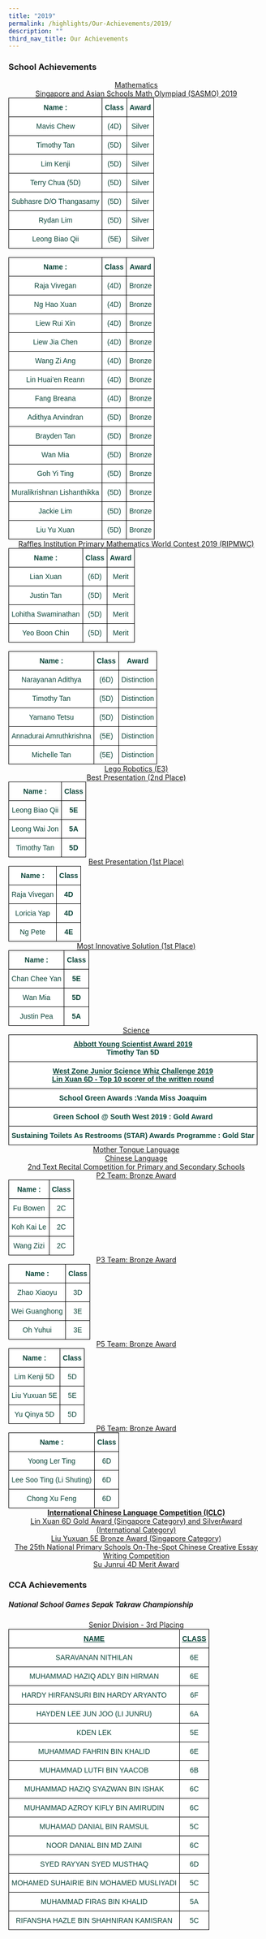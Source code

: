 ```yaml
---
title: "2019"
permalink: /highlights/Our-Achievements/2019/
description: ""
third_nav_title: Our Achievements
---
```

### School Achievements

<center><u>Mathematics<br>Singapore and Asian Schools Math Olympiad (SASMO) 2019</u></center>

<style type="text/css">
.tg  {border-collapse:collapse;border-spacing:0;margin:0px auto;}
.tg td{border-color:black;border-style:solid;border-width:1px;font-family:Arial, sans-serif;font-size:14px;
  overflow:hidden;padding:10px 5px;word-break:normal;}
.tg th{border-color:black;border-style:solid;border-width:1px;font-family:Arial, sans-serif;font-size:14px;
  font-weight:normal;overflow:hidden;padding:10px 5px;word-break:normal;}
.tg .tg-yhj3{background-color:#FFF;color:#0C463A;text-align:center;vertical-align:middle}
.tg .tg-1pw2{background-color:#FFF;color:#0C463A;font-weight:bold;text-align:center;vertical-align:middle}
</style>
<table class="tg">
<tbody>
  <tr>
    <td class="tg-1pw2">Name :<br></td>
    <td class="tg-1pw2">Class<br></td>
    <td class="tg-1pw2">Award<br></td>
  </tr>
  <tr>
    <td class="tg-yhj3">Mavis Chew<br></td>
    <td class="tg-yhj3">(4D)<br></td>
    <td class="tg-yhj3">Silver<br></td>
  </tr>
  <tr>
    <td class="tg-yhj3">Timothy Tan<br></td>
    <td class="tg-yhj3">(5D)<br></td>
    <td class="tg-yhj3">Silver<br></td>
  </tr>
  <tr>
    <td class="tg-yhj3">Lim Kenji<br></td>
    <td class="tg-yhj3">(5D)<br></td>
    <td class="tg-yhj3">Silver<br></td>
  </tr>
  <tr>
    <td class="tg-yhj3">Terry Chua (5D)<br></td>
    <td class="tg-yhj3">(5D)<br></td>
    <td class="tg-yhj3">Silver<br></td>
  </tr>
  <tr>
    <td class="tg-yhj3">Subhasre D/O Thangasamy<br></td>
    <td class="tg-yhj3">(5D)<br></td>
    <td class="tg-yhj3">Silver<br></td>
  </tr>
  <tr>
    <td class="tg-yhj3">Rydan Lim<br></td>
    <td class="tg-yhj3">(5D)<br></td>
    <td class="tg-yhj3">Silver<br></td>
  </tr>
  <tr>
    <td class="tg-yhj3">Leong Biao Qii<br></td>
    <td class="tg-yhj3">(5E)<br></td>
    <td class="tg-yhj3">Silver</td>
  </tr>
</tbody>
</table>

<br>

<style type="text/css">
.tg  {border-collapse:collapse;border-spacing:0;margin:0px auto;}
.tg td{border-color:black;border-style:solid;border-width:1px;font-family:Arial, sans-serif;font-size:14px;
  overflow:hidden;padding:10px 5px;word-break:normal;}
.tg th{border-color:black;border-style:solid;border-width:1px;font-family:Arial, sans-serif;font-size:14px;
  font-weight:normal;overflow:hidden;padding:10px 5px;word-break:normal;}
.tg .tg-yhj3{background-color:#FFF;color:#0C463A;text-align:center;vertical-align:middle}
.tg .tg-1pw2{background-color:#FFF;color:#0C463A;font-weight:bold;text-align:center;vertical-align:middle}
</style>
<table class="tg">
<tbody>
  <tr>
    <td class="tg-1pw2">Name :<br></td>
    <td class="tg-1pw2">Class<br></td>
    <td class="tg-1pw2">Award<br></td>
  </tr>
  <tr>
    <td class="tg-yhj3">Raja Vivegan<br></td>
    <td class="tg-yhj3">(4D)<br></td>
    <td class="tg-yhj3">Bronze<br></td>
  </tr>
  <tr>
    <td class="tg-yhj3">Ng Hao Xuan<br></td>
    <td class="tg-yhj3">(4D)<br></td>
    <td class="tg-yhj3">Bronze<br></td>
  </tr>
  <tr>
    <td class="tg-yhj3">Liew Rui Xin<br></td>
    <td class="tg-yhj3">(4D)<br></td>
    <td class="tg-yhj3">Bronze<br></td>
  </tr>
  <tr>
    <td class="tg-yhj3">Liew Jia Chen<br></td>
    <td class="tg-yhj3">(4D)<br></td>
    <td class="tg-yhj3">Bronze<br></td>
  </tr>
  <tr>
    <td class="tg-yhj3">Wang Zi Ang<br></td>
    <td class="tg-yhj3">(4D)<br></td>
    <td class="tg-yhj3">Bronze<br></td>
  </tr>
  <tr>
    <td class="tg-yhj3">Lin Huai’en Reann<br></td>
    <td class="tg-yhj3">(4D)<br></td>
    <td class="tg-yhj3">Bronze<br></td>
  </tr>
  <tr>
    <td class="tg-yhj3">Fang Breana<br></td>
    <td class="tg-yhj3">(4D)<br></td>
    <td class="tg-yhj3">Bronze<br></td>
  </tr>
  <tr>
    <td class="tg-yhj3">Adithya Arvindran<br></td>
    <td class="tg-yhj3">(5D)<br></td>
    <td class="tg-yhj3">Bronze<br></td>
  </tr>
  <tr>
    <td class="tg-yhj3">Brayden Tan<br></td>
    <td class="tg-yhj3">(5D)<br></td>
    <td class="tg-yhj3">Bronze<br></td>
  </tr>
  <tr>
    <td class="tg-yhj3">Wan Mia<br></td>
    <td class="tg-yhj3">(5D)<br></td>
    <td class="tg-yhj3">Bronze<br></td>
  </tr>
  <tr>
    <td class="tg-yhj3">Goh Yi Ting<br></td>
    <td class="tg-yhj3">(5D)<br></td>
    <td class="tg-yhj3">Bronze<br></td>
  </tr>
  <tr>
    <td class="tg-yhj3">Muralikrishnan Lishanthikka<br></td>
    <td class="tg-yhj3">(5D)<br></td>
    <td class="tg-yhj3">Bronze<br></td>
  </tr>
  <tr>
    <td class="tg-yhj3">Jackie Lim<br></td>
    <td class="tg-yhj3">(5D)<br></td>
    <td class="tg-yhj3">Bronze<br></td>
  </tr>
  <tr>
    <td class="tg-yhj3">Liu Yu Xuan<br></td>
    <td class="tg-yhj3">(5D)<br></td>
    <td class="tg-yhj3">Bronze</td>
  </tr>
</tbody>
</table>

<center><u>Raffles Institution Primary Mathematics World Contest 2019 (RIPMWC)</u></center>

<style type="text/css">
.tg  {border-collapse:collapse;border-spacing:0;margin:0px auto;}
.tg td{border-color:black;border-style:solid;border-width:1px;font-family:Arial, sans-serif;font-size:14px;
  overflow:hidden;padding:10px 5px;word-break:normal;}
.tg th{border-color:black;border-style:solid;border-width:1px;font-family:Arial, sans-serif;font-size:14px;
  font-weight:normal;overflow:hidden;padding:10px 5px;word-break:normal;}
.tg .tg-yhj3{background-color:#FFF;color:#0C463A;text-align:center;vertical-align:middle}
.tg .tg-1pw2{background-color:#FFF;color:#0C463A;font-weight:bold;text-align:center;vertical-align:middle}
</style>
<table class="tg">
<tbody>
  <tr>
    <td class="tg-1pw2">Name :<br></td>
    <td class="tg-1pw2">Class<br></td>
    <td class="tg-1pw2">Award<br></td>
  </tr>
  <tr>
    <td class="tg-yhj3">Lian Xuan<br></td>
    <td class="tg-yhj3">(6D)<br></td>
    <td class="tg-yhj3">Merit<br></td>
  </tr>
  <tr>
    <td class="tg-yhj3">Justin Tan<br></td>
    <td class="tg-yhj3">(5D)<br></td>
    <td class="tg-yhj3">Merit<br></td>
  </tr>
  <tr>
    <td class="tg-yhj3">Lohitha Swaminathan<br></td>
    <td class="tg-yhj3">(5D)<br></td>
    <td class="tg-yhj3">Merit<br></td>
  </tr>
  <tr>
    <td class="tg-yhj3">Yeo Boon Chin<br></td>
    <td class="tg-yhj3">(5D)<br></td>
    <td class="tg-yhj3">Merit</td>
  </tr>
</tbody>
</table>

<br>

<style type="text/css">
.tg  {border-collapse:collapse;border-spacing:0;margin:0px auto;}
.tg td{border-color:black;border-style:solid;border-width:1px;font-family:Arial, sans-serif;font-size:14px;
  overflow:hidden;padding:10px 5px;word-break:normal;}
.tg th{border-color:black;border-style:solid;border-width:1px;font-family:Arial, sans-serif;font-size:14px;
  font-weight:normal;overflow:hidden;padding:10px 5px;word-break:normal;}
.tg .tg-yhj3{background-color:#FFF;color:#0C463A;text-align:center;vertical-align:middle}
.tg .tg-1pw2{background-color:#FFF;color:#0C463A;font-weight:bold;text-align:center;vertical-align:middle}
</style>
<table class="tg">
<tbody>
  <tr>
    <td class="tg-1pw2">Name :<br></td>
    <td class="tg-1pw2">Class<br></td>
    <td class="tg-1pw2">Award<br></td>
  </tr>
  <tr>
    <td class="tg-yhj3">Narayanan Adithya<br></td>
    <td class="tg-yhj3">(6D)<br></td>
    <td class="tg-yhj3">Distinction<br></td>
  </tr>
  <tr>
    <td class="tg-yhj3">Timothy Tan<br></td>
    <td class="tg-yhj3">(5D)<br></td>
    <td class="tg-yhj3">Distinction<br></td>
  </tr>
  <tr>
    <td class="tg-yhj3">Yamano Tetsu<br></td>
    <td class="tg-yhj3">(5D)<br></td>
    <td class="tg-yhj3">Distinction<br></td>
  </tr>
  <tr>
    <td class="tg-yhj3">Annadurai Amruthkrishna<br></td>
    <td class="tg-yhj3">(5E)<br></td>
    <td class="tg-yhj3">Distinction<br></td>
  </tr>
  <tr>
    <td class="tg-yhj3">Michelle Tan<br></td>
    <td class="tg-yhj3">(5E)<br></td>
    <td class="tg-yhj3">Distinction</td>
  </tr>
</tbody>
</table>

<center><u>Lego Robotics (E3)</u></center>
<center><u>Best Presentation (2nd Place)</u></center>


<style type="text/css">
.tg  {border-collapse:collapse;border-spacing:0;margin:0px auto;}
.tg td{border-color:black;border-style:solid;border-width:1px;font-family:Arial, sans-serif;font-size:14px;
  overflow:hidden;padding:10px 5px;word-break:normal;}
.tg th{border-color:black;border-style:solid;border-width:1px;font-family:Arial, sans-serif;font-size:14px;
  font-weight:normal;overflow:hidden;padding:10px 5px;word-break:normal;}
.tg .tg-yhj3{background-color:#FFF;color:#0C463A;text-align:center;vertical-align:middle}
.tg .tg-1pw2{background-color:#FFF;color:#0C463A;font-weight:bold;text-align:center;vertical-align:middle}
</style>
<table class="tg">
<tbody>
  <tr>
    <td class="tg-1pw2">Name :<br></td>
    <td class="tg-1pw2">Class<br></td>
  </tr>
  <tr>
    <td class="tg-yhj3">Leong Biao Qii<br></td>
    <td class="tg-1pw2">5E<br></td>
  </tr>
  <tr>
    <td class="tg-yhj3">Leong Wai Jon<br></td>
    <td class="tg-1pw2">5A<br></td>
  </tr>
  <tr>
    <td class="tg-yhj3">Timothy Tan<br></td>
    <td class="tg-1pw2">5D</td>
  </tr>
</tbody>
</table>


<center><u>Best Presentation (1st Place)</u></center>


<style type="text/css">
.tg  {border-collapse:collapse;border-spacing:0;margin:0px auto;}
.tg td{border-color:black;border-style:solid;border-width:1px;font-family:Arial, sans-serif;font-size:14px;
  overflow:hidden;padding:10px 5px;word-break:normal;}
.tg th{border-color:black;border-style:solid;border-width:1px;font-family:Arial, sans-serif;font-size:14px;
  font-weight:normal;overflow:hidden;padding:10px 5px;word-break:normal;}
.tg .tg-yhj3{background-color:#FFF;color:#0C463A;text-align:center;vertical-align:middle}
.tg .tg-1pw2{background-color:#FFF;color:#0C463A;font-weight:bold;text-align:center;vertical-align:middle}
</style>
<table class="tg">
<tbody>
  <tr>
    <td class="tg-1pw2">Name :<br></td>
    <td class="tg-1pw2">Class<br></td>
  </tr>
  <tr>
    <td class="tg-yhj3">Raja Vivegan<br></td>
    <td class="tg-1pw2">4D<br></td>
  </tr>
  <tr>
    <td class="tg-yhj3">Loricia Yap<br></td>
    <td class="tg-1pw2">4D<br></td>
  </tr>
  <tr>
    <td class="tg-yhj3">Ng Pete<br></td>
    <td class="tg-1pw2">4E</td>
  </tr>
</tbody>
</table>

<center><u>Most Innovative Solution (1st Place)</u></center>

<style type="text/css">
.tg  {border-collapse:collapse;border-spacing:0;margin:0px auto;}
.tg td{border-color:black;border-style:solid;border-width:1px;font-family:Arial, sans-serif;font-size:14px;
  overflow:hidden;padding:10px 5px;word-break:normal;}
.tg th{border-color:black;border-style:solid;border-width:1px;font-family:Arial, sans-serif;font-size:14px;
  font-weight:normal;overflow:hidden;padding:10px 5px;word-break:normal;}
.tg .tg-f32m{background-color:#FFF;color:#0C463A;font-weight:bold;text-align:center;vertical-align:top}
.tg .tg-jpkv{background-color:#FFF;color:#0C463A;text-align:center;vertical-align:top}
</style>
<table class="tg">
<tbody>
  <tr>
    <td class="tg-f32m">Name :<br></td>
    <td class="tg-f32m">Class<br></td>
  </tr>
  <tr>
    <td class="tg-jpkv">Chan Chee Yan<br></td>
    <td class="tg-f32m">5E<br></td>
  </tr>
  <tr>
    <td class="tg-jpkv">Wan Mia<br></td>
    <td class="tg-f32m">5D<br></td>
  </tr>
  <tr>
    <td class="tg-jpkv">Justin Pea<br></td>
    <td class="tg-f32m">5A</td>
  </tr>
</tbody>
</table>

<center><u>Science</u></center>

<style type="text/css">
.tg  {border-collapse:collapse;border-spacing:0;margin:0px auto;}
.tg td{border-color:black;border-style:solid;border-width:1px;font-family:Arial, sans-serif;font-size:14px;
  overflow:hidden;padding:10px 5px;word-break:normal;}
.tg th{border-color:black;border-style:solid;border-width:1px;font-family:Arial, sans-serif;font-size:14px;
  font-weight:normal;overflow:hidden;padding:10px 5px;word-break:normal;}
.tg .tg-g0l4{background-color:#FFF;color:#0C463A;font-weight:bold;text-align:center;text-decoration:underline;vertical-align:top}
.tg .tg-f32m{background-color:#FFF;color:#0C463A;font-weight:bold;text-align:center;vertical-align:top}
.tg .tg-1pw2{background-color:#FFF;color:#0C463A;font-weight:bold;text-align:center;vertical-align:middle}
</style>
<table class="tg">
<tbody>
  <tr>
    <td class="tg-f32m"><span style="text-decoration:underline">Abbott Young Scientist Award 2019</span><br>Timothy Tan 5D<br></td>
  </tr>
  <tr>
    <td class="tg-g0l4"><span style="text-decoration:underline">West Zone Junior Science Whiz Challenge 2019</span><br><span style="text-decoration:underline">Lin Xuan 6D - Top 10 scorer of the written round</span><br></td>
  </tr>
  <tr>
    <td class="tg-f32m">School Green Awards :Vanda Miss Joaquim<br></td>
  </tr>
  <tr>
    <td class="tg-1pw2">  Green School @ South West 2019 : Gold Award<br></td>
  </tr>
  <tr>
    <td class="tg-f32m">   Sustaining Toilets As Restrooms (STAR) Awards Programme : Gold Star  <br></td>
  </tr>
</tbody>
</table>


<center><u>Mother Tongue Language<br>
Chinese Language<br>
2nd Text Recital Competition for Primary and Secondary Schools<br>
P2 Team: Bronze Award</u></center>


<style type="text/css">
.tg  {border-collapse:collapse;border-spacing:0;margin:0px auto;}
.tg td{border-color:black;border-style:solid;border-width:1px;font-family:Arial, sans-serif;font-size:14px;
  overflow:hidden;padding:10px 5px;word-break:normal;}
.tg th{border-color:black;border-style:solid;border-width:1px;font-family:Arial, sans-serif;font-size:14px;
  font-weight:normal;overflow:hidden;padding:10px 5px;word-break:normal;}
.tg .tg-f32m{background-color:#FFF;color:#0C463A;font-weight:bold;text-align:center;vertical-align:top}
.tg .tg-jpkv{background-color:#FFF;color:#0C463A;text-align:center;vertical-align:top}
</style>
<table class="tg">
<tbody>
  <tr>
    <td class="tg-f32m">Name :<br></td>
    <td class="tg-f32m">Class<br></td>
  </tr>
  <tr>
    <td class="tg-jpkv">Fu Bowen<br></td>
    <td class="tg-jpkv">2C<br></td>
  </tr>
  <tr>
    <td class="tg-jpkv">Koh Kai Le<br></td>
    <td class="tg-jpkv">2C<br></td>
  </tr>
  <tr>
    <td class="tg-jpkv">Wang Zizi<br></td>
    <td class="tg-jpkv">2C</td>
  </tr>
</tbody>
</table>

<center><u>P3 Team: Bronze Award</u></center>

<style type="text/css">
.tg  {border-collapse:collapse;border-spacing:0;margin:0px auto;}
.tg td{border-color:black;border-style:solid;border-width:1px;font-family:Arial, sans-serif;font-size:14px;
  overflow:hidden;padding:10px 5px;word-break:normal;}
.tg th{border-color:black;border-style:solid;border-width:1px;font-family:Arial, sans-serif;font-size:14px;
  font-weight:normal;overflow:hidden;padding:10px 5px;word-break:normal;}
.tg .tg-f32m{background-color:#FFF;color:#0C463A;font-weight:bold;text-align:center;vertical-align:top}
.tg .tg-jpkv{background-color:#FFF;color:#0C463A;text-align:center;vertical-align:top}
</style>
<table class="tg">
<tbody>
  <tr>
    <td class="tg-f32m">Name :<br></td>
    <td class="tg-f32m">Class<br></td>
  </tr>
  <tr>
    <td class="tg-jpkv">Zhao Xiaoyu<br></td>
    <td class="tg-jpkv">3D<br></td>
  </tr>
  <tr>
    <td class="tg-jpkv">Wei Guanghong<br></td>
    <td class="tg-jpkv">3E<br></td>
  </tr>
  <tr>
    <td class="tg-jpkv">Oh Yuhui<br></td>
    <td class="tg-jpkv">3E</td>
  </tr>
</tbody>
</table>

<center><u>P5 Team: Bronze Award</u></center>

<style type="text/css">
.tg  {border-collapse:collapse;border-spacing:0;margin:0px auto;}
.tg td{border-color:black;border-style:solid;border-width:1px;font-family:Arial, sans-serif;font-size:14px;
  overflow:hidden;padding:10px 5px;word-break:normal;}
.tg th{border-color:black;border-style:solid;border-width:1px;font-family:Arial, sans-serif;font-size:14px;
  font-weight:normal;overflow:hidden;padding:10px 5px;word-break:normal;}
.tg .tg-f32m{background-color:#FFF;color:#0C463A;font-weight:bold;text-align:center;vertical-align:top}
.tg .tg-jpkv{background-color:#FFF;color:#0C463A;text-align:center;vertical-align:top}
</style>
<table class="tg">
<tbody>
  <tr>
    <td class="tg-f32m">Name :<br></td>
    <td class="tg-f32m">Class<br></td>
  </tr>
  <tr>
    <td class="tg-jpkv">Lim Kenji 5D<br></td>
    <td class="tg-jpkv">5D<br></td>
  </tr>
  <tr>
    <td class="tg-jpkv">Liu Yuxuan 5E<br></td>
    <td class="tg-jpkv">5E<br></td>
  </tr>
  <tr>
    <td class="tg-jpkv">Yu Qinya 5D<br></td>
    <td class="tg-jpkv">5D</td>
  </tr>
</tbody>
</table>

<center><u>P6 Team: Bronze Award</u></center>

<style type="text/css">
.tg  {border-collapse:collapse;border-spacing:0;margin:0px auto;}
.tg td{border-color:black;border-style:solid;border-width:1px;font-family:Arial, sans-serif;font-size:14px;
  overflow:hidden;padding:10px 5px;word-break:normal;}
.tg th{border-color:black;border-style:solid;border-width:1px;font-family:Arial, sans-serif;font-size:14px;
  font-weight:normal;overflow:hidden;padding:10px 5px;word-break:normal;}
.tg .tg-f32m{background-color:#FFF;color:#0C463A;font-weight:bold;text-align:center;vertical-align:top}
.tg .tg-jpkv{background-color:#FFF;color:#0C463A;text-align:center;vertical-align:top}
</style>
<table class="tg">
<tbody>
  <tr>
    <td class="tg-f32m">Name :<br></td>
    <td class="tg-f32m">Class<br></td>
  </tr>
  <tr>
    <td class="tg-jpkv">Yoong Ler Ting<br></td>
    <td class="tg-jpkv">6D<br></td>
  </tr>
  <tr>
    <td class="tg-jpkv">Lee Soo Ting (Li Shuting)<br></td>
    <td class="tg-jpkv">6D<br></td>
  </tr>
  <tr>
    <td class="tg-jpkv">Chong Xu Feng<br></td>
    <td class="tg-jpkv">6D</td>
  </tr>
</tbody>
</table>

<center><u><strong>International Chinese Language Competition (ICLC)</strong></u></center>

<center><u>Lin Xuan 6D Gold Award (Singapore Category) and SilverAward (International Category)<br>Liu Yuxuan 5E Bronze Award (Singapore Category)</u></center>

<center><u>The 25th National Primary Schools On-The-Spot Chinese Creative Essay Writing Competition<br>Su Junrui 4D Merit Award</u></center>


### CCA Achievements


##### National School Games Sepak Takraw Championship

<center><u>Senior Division - 3rd Placing</u></center>

<style type="text/css">
.tg  {border-collapse:collapse;border-spacing:0;margin:0px auto;}
.tg td{border-color:black;border-style:solid;border-width:1px;font-family:Arial, sans-serif;font-size:14px;
  overflow:hidden;padding:10px 5px;word-break:normal;}
.tg th{border-color:black;border-style:solid;border-width:1px;font-family:Arial, sans-serif;font-size:14px;
  font-weight:normal;overflow:hidden;padding:10px 5px;word-break:normal;}
.tg .tg-g0l4{background-color:#FFF;color:#0C463A;font-weight:bold;text-align:center;text-decoration:underline;vertical-align:top}
.tg .tg-jpkv{background-color:#FFF;color:#0C463A;text-align:center;vertical-align:top}
</style>
<table class="tg">
<tbody>
  <tr>
    <td class="tg-g0l4"><span style="text-decoration:underline">NAME</span><br></td>
    <td class="tg-g0l4"><span style="text-decoration:underline">CLASS</span><br></td>
  </tr>
  <tr>
    <td class="tg-jpkv">SARAVANAN NITHILAN<br></td>
    <td class="tg-jpkv">6E<br></td>
  </tr>
  <tr>
    <td class="tg-jpkv">MUHAMMAD HAZIQ ADLY BIN HIRMAN<br></td>
    <td class="tg-jpkv">6E<br></td>
  </tr>
  <tr>
    <td class="tg-jpkv">HARDY HIRFANSURI BIN HARDY ARYANTO<br></td>
    <td class="tg-jpkv">6F<br></td>
  </tr>
  <tr>
    <td class="tg-jpkv">HAYDEN LEE JUN JOO (LI JUNRU)<br></td>
    <td class="tg-jpkv">6A<br></td>
  </tr>
  <tr>
    <td class="tg-jpkv">KDEN LEK<br></td>
    <td class="tg-jpkv">5E<br></td>
  </tr>
  <tr>
    <td class="tg-jpkv">MUHAMMAD FAHRIN BIN KHALID<br></td>
    <td class="tg-jpkv">6E<br></td>
  </tr>
  <tr>
    <td class="tg-jpkv">MUHAMMAD LUTFI BIN YAACOB<br></td>
    <td class="tg-jpkv">6B<br></td>
  </tr>
  <tr>
    <td class="tg-jpkv">MUHAMMAD HAZIQ SYAZWAN BIN ISHAK<br></td>
    <td class="tg-jpkv">6C<br></td>
  </tr>
  <tr>
    <td class="tg-jpkv">MUHAMMAD AZROY KIFLY BIN AMIRUDIN<br></td>
    <td class="tg-jpkv">6C<br></td>
  </tr>
  <tr>
    <td class="tg-jpkv">MUHAMAD DANIAL BIN RAMSUL<br></td>
    <td class="tg-jpkv">5C<br></td>
  </tr>
  <tr>
    <td class="tg-jpkv">NOOR DANIAL BIN MD ZAINI<br></td>
    <td class="tg-jpkv">6C<br></td>
  </tr>
  <tr>
    <td class="tg-jpkv">SYED RAYYAN SYED MUSTHAQ<br></td>
    <td class="tg-jpkv">6D<br></td>
  </tr>
  <tr>
    <td class="tg-jpkv">MOHAMED SUHAIRIE BIN MOHAMED MUSLIYADI<br></td>
    <td class="tg-jpkv">5C<br></td>
  </tr>
  <tr>
    <td class="tg-jpkv">MUHAMMAD FIRAS BIN KHALID<br></td>
    <td class="tg-jpkv">5A<br></td>
  </tr>
  <tr>
    <td class="tg-jpkv">RIFANSHA HAZLE BIN SHAHNIRAN KAMISRAN<br></td>
    <td class="tg-jpkv">5C</td>
  </tr>
</tbody>
</table>